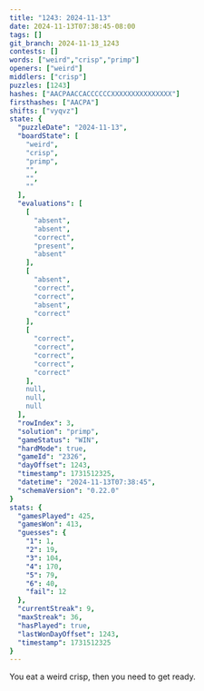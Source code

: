```yaml
---
title: "1243: 2024-11-13"
date: 2024-11-13T07:38:45-08:00
tags: []
git_branch: 2024-11-13_1243
contests: []
words: ["weird","crisp","primp"]
openers: ["weird"]
middlers: ["crisp"]
puzzles: [1243]
hashes: ["AACPAACCACCCCCCXXXXXXXXXXXXXXX"]
firsthashes: ["AACPA"]
shifts: ["vyqvz"]
state: {
  "puzzleDate": "2024-11-13",
  "boardState": [
    "weird",
    "crisp",
    "primp",
    "",
    "",
    ""
  ],
  "evaluations": [
    [
      "absent",
      "absent",
      "correct",
      "present",
      "absent"
    ],
    [
      "absent",
      "correct",
      "correct",
      "absent",
      "correct"
    ],
    [
      "correct",
      "correct",
      "correct",
      "correct",
      "correct"
    ],
    null,
    null,
    null
  ],
  "rowIndex": 3,
  "solution": "primp",
  "gameStatus": "WIN",
  "hardMode": true,
  "gameId": "2326",
  "dayOffset": 1243,
  "timestamp": 1731512325,
  "datetime": "2024-11-13T07:38:45",
  "schemaVersion": "0.22.0"
}
stats: {
  "gamesPlayed": 425,
  "gamesWon": 413,
  "guesses": {
    "1": 1,
    "2": 19,
    "3": 104,
    "4": 170,
    "5": 79,
    "6": 40,
    "fail": 12
  },
  "currentStreak": 9,
  "maxStreak": 36,
  "hasPlayed": true,
  "lastWonDayOffset": 1243,
  "timestamp": 1731512325
}
---
```

<!-- more -->
You eat a weird crisp, then you need to get ready.
